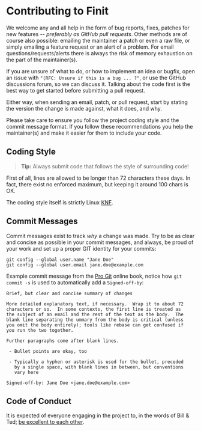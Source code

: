 Contributing to Finit
=====================

We welcome any and all help in the form of bug reports, fixes, patches
for new features -- *preferably as GitHub pull requests*.  Other methods
are of course also possible: emailing the maintainer a patch or even a
raw file, or simply emailing a feature request or an alert of a problem.
For email questions/requests/alerts there is always the risk of memory
exhaustion on the part of the maintainer(s).

If you are unsure of what to do, or how to implement an idea or bugfix,
open an issue with `"[RFC: Unsure if this is a bug ... ?"`, or use the
GitHub discussions forum, so we can discuss it.  Talking about the code
first is the best way to get started before submitting a pull request.

Either way, when sending an email, patch, or pull request, start by
stating the version the change is made against, what it does, and why.

Please take care to ensure you follow the project coding style and the
commit message format.  If you follow these recommendations you help
the maintainer(s) and make it easier for them to include your code.


Coding Style
------------

> **Tip:** Always submit code that follows the style of surrounding code!

First of all, lines are allowed to be longer than 72 characters these
days.  In fact, there exist no enforced maximum, but keeping it around
100 chars is OK.

The coding style itself is strictly Linux [KNF][].


Commit Messages
---------------

Commit messages exist to track *why* a change was made.  Try to be as
clear and concise as possible in your commit messages, and always, be
proud of your work and set up a proper GIT identity for your commits:

    git config --global user.name "Jane Doe"
    git config --global user.email jane.doe@example.com

Example commit message from the [Pro Git][gitbook] online book, notice
how `git commit -s` is used to automatically add a `Signed-off-by`:

    Brief, but clear and concise summary of changes
    
    More detailed explanatory text, if necessary.  Wrap it to about 72
    characters or so.  In some contexts, the first line is treated as
    the subject of an email and the rest of the text as the body.  The
    blank line separating the ummary from the body is critical (unless
    you omit the body entirely); tools like rebase can get confused if
    you run the two together.
    
    Further paragraphs come after blank lines.
    
     - Bullet points are okay, too
    
     - Typically a hyphen or asterisk is used for the bullet, preceded
       by a single space, with blank lines in between, but conventions
       vary here
    
    Signed-off-by: Jane Doe <jane.doe@example.com>


Code of Conduct
---------------

It is expected of everyone engaging in the project to, in the words of
Bill & Ted; [be excellent to each other][conduct].


[KNF]:      https://en.wikipedia.org/wiki/Kernel_Normal_Form
[gitbook]:  https://git-scm.com/book/ch5-2.html
[conduct]:  CODE-OF-CONDUCT.md

